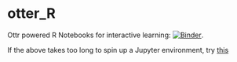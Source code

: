# otter_R
 Ottr powered R Notebooks for interactive learning: [![Binder](https://mybinder.org/badge_logo.svg)](https://mybinder.org/v2/gh/R-icntay/otter_R/HEAD).
 
 If the above takes too long to spin up a Jupyter environment, try [this](https://mybinder.org/v2/gh/R-icntay/otter_R/7d6f81a7aea683812dd8e76dd054d426e6f5acda?urlpath=lab%2Ftree%2Fdemo%2Fstudent%2FExplore_2.ipynb)
